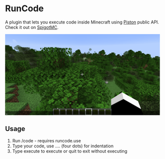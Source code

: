 # RunCode

A plugin that lets you execute code inside Minecraft using [Piston](https://github.com/engineer-man/piston) public API.
Check it out on [SpigotMC](https://www.spigotmc.org/resources/runcode.94233/).

![](./img/code-mc-python.gif)

## Usage

1. Run /code <language> - requires runcode.use
2. Type your code, use .... (four dots) for indentation
3. Type execute to execute or quit to exit without executing
